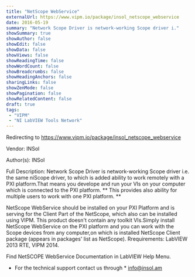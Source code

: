 ```yaml
---
title: "NetScope WebService"
externalUrl: https://www.vipm.io/package/insol_netscope_webservice
date: 2016-05-19
summary: "Network Scope Driver is network-working Scope driver i."
showSummary: true
showAuthor: false
showEdit: false
showData: false
showViews: false
showReadingTime: false
showWordCount: false
showBreadcrumbs: false
showHeadingAnchors: false
sharingLinks: false
showZenMode: false
showPagination: false
showRelatedContent: false
draft: true
tags:
 - "VIPM"
 - "NI LabVIEW Tools Network"
---
```


Redirecting to https://www.vipm.io/package/insol_netscope_webservice

Vendor: INSol

Author(s): INSol
 
Full Description:
Network Scope Driver is network-working Scope driver i.e. the same niScope driver, to which is added ability to work remotely with a PXI platform.That means you develope and run your VIs on your computer which is connected to the PXI platform. ** This provides also ability for multiple users to work with one PXI platform. **

NetScope WebService should be installed  on your PXI Platform and is serving for the Client Part of the NetScope, which also can be installed using VIPM. This product doesn't contain any toolkit VIs.Simply install NetScope WebService on the PXI platform and you can work with the Scope devices from any computer,on which is installed NetScope Client package (appears in packages' list as NetScope).
Rrequirements: LabVIEW 2013 RTE, VIPM 2014.

Find NetSCOPE WebService Documentation in LabVIEW Help Menu.

* For the technical support contact us through * <u> info@insol.am  </u>